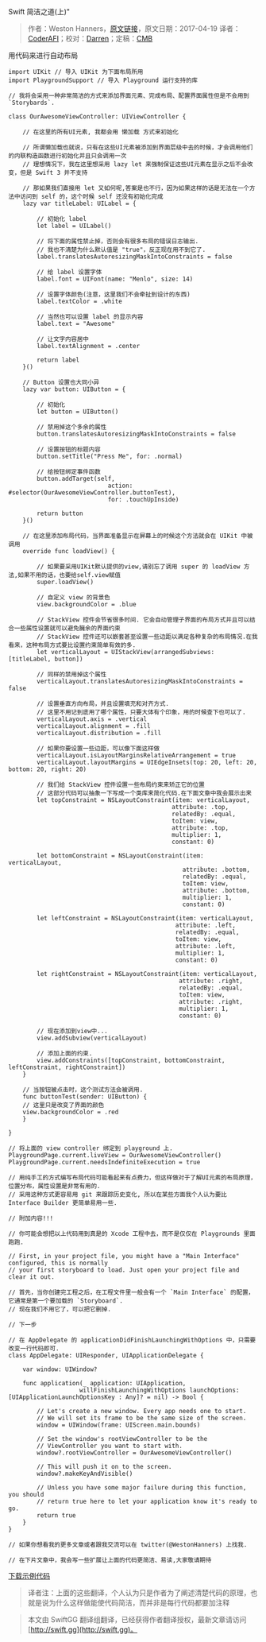 Swift 简洁之道(上)"

> 作者：Weston Hanners，[原文链接](https://www.alloc-init.com/blog/2016.12.28)，原文日期：2017-04-19
> 译者：[CoderAFI](http://coderafi.github.io/)；校对：[Darren](https://github.com/Harman-darrenchen)；定稿：[CMB](https://github.com/chenmingbiao)
  









用代码来进行自动布局



    import UIKit // 导入 UIKit 为下面布局所用
    import PlaygroundSupport // 导入 Playground 运行支持的库
    
    // 我将会采用一种非常简洁的方式来添加界面元素、完成布局、配置界面属性但是不会用到 `Storybards`.
    
    class OurAwesomeViewController: UIViewController {
    
    	// 在这里的所有UI元素, 我都会用 懒加载 方式来初始化
    
    	// 所谓懒加载也就说，只有在这些UI元素被添加到界面层级中去的时候，才会调用他们的内联构造函数进行初始化并且只会调用一次
    	// 理想情况下，我在这里想采用 lazy let 来强制保证这些UI元素在显示之后不会改变，但是 Swift 3 并不支持
    
    	// 那如果我们直接用 let 又如何呢,答案是也不行，因为如果这样的话是无法在一个方法中访问到 self 的，这个时候 self 还没有初始化完成
    	lazy var titleLabel: UILabel = {
    
    		// 初始化 label
    		let label = UILabel()
    
    		// 将下面的属性禁止掉，否则会有很多布局的错误日志输出.
    		// 我也不清楚为什么默认值是 "true"，反正现在用不到它了.
    		label.translatesAutoresizingMaskIntoConstraints = false
    
    		// 给 label 设置字体
    		label.font = UIFont(name: "Menlo", size: 14)
    
    		// 设置字体颜色(注意，这里我们不会牵扯到设计的东西)
    		label.textColor = .white
    
    		// 当然也可以设置 label 的显示内容
    		label.text = "Awesome"
    
    		// 让文字内容居中
    		label.textAlignment = .center
    
    		return label
    	}()
    
    	// Button 设置也大同小异
    	lazy var button: UIButton = {
    
    		// 初始化
    		let button = UIButton()
    
    		// 禁用掉这个多余的属性
    		button.translatesAutoresizingMaskIntoConstraints = false
    
    		// 设置按钮的标题内容
    		button.setTitle("Press Me", for: .normal)
    
    		// 给按钮绑定事件函数
    		button.addTarget(self,
    							action: #selector(OurAwesomeViewController.buttonTest),
      							for: .touchUpInside)
    
    		return button
    	}()
    
    	// 在这里添加布局代码，当界面准备显示在屏幕上的时候这个方法就会在 UIKit 中被调用
    	override func loadView() {
    
    		// 如果要采用UIKit默认提供的view,请别忘了调用 super 的 loadView 方法,如果不用的话，也要给self.view赋值
    		super.loadView()
    
    		// 自定义 view 的背景色
    		view.backgroundColor = .blue
    
    		// StackView 控件会节省很多时间. 它会自动管理子界面的布局方式并且可以结合一些属性设置就可以避免臃余的界面约束
    		// StackView 控件还可以嵌套甚至设置一些边距以满足各种复杂的布局情况.在我看来，这种布局方式要比设置约束简单有效的多.
    		let verticalLayout = UIStackView(arrangedSubviews: [titleLabel, button])
    
    		// 同样的禁用掉这个属性
    		verticalLayout.translatesAutoresizingMaskIntoConstraints = false
    
    		// 设置垂直方向布局，并且设置填充和对齐方式.
    		// 这里不用记到底用了哪个属性，只要大体有个印象，用的时候查下也可以了.
    		verticalLayout.axis = .vertical
    		verticalLayout.alignment = .fill
    		verticalLayout.distribution = .fill
    
    		// 如果你要设置一些边距，可以像下面这样做
    		verticalLayout.isLayoutMarginsRelativeArrangement = true
    		verticalLayout.layoutMargins = UIEdgeInsets(top: 20, left: 20, bottom: 20, right: 20)
    
    		// 我们给 StackView 控件设置一些布局约束来矫正它的位置
    		// 这部分代码可以抽象一下写成一个类库来简化代码.在下面文章中我会展示出来
    		let topConstraint = NSLayoutConstraint(item: verticalLayout,
                                                  attribute: .top,
                                                  relatedBy: .equal,
                                                  toItem: view,
                                                  attribute: .top,
                                                  multiplier: 1,
                                                  constant: 0)
    
    		let bottomConstraint = NSLayoutConstraint(item: verticalLayout,
                                                     attribute: .bottom,
                                                     relatedBy: .equal,
                                                     toItem: view,
                                                     attribute: .bottom,
                                                     multiplier: 1,
                                                     constant: 0)
    
    		let leftConstraint = NSLayoutConstraint(item: verticalLayout,
                                                   attribute: .left,
                                                   relatedBy: .equal,
                                                   toItem: view,
                                                   attribute: .left,
                                                   multiplier: 1,
                                                   constant: 0)
    
    		let rightConstraint = NSLayoutConstraint(item: verticalLayout,
                                                    attribute: .right,
                                                    relatedBy: .equal,
                                                    toItem: view,
                                                    attribute: .right,
                                                    multiplier: 1,
                                                    constant: 0)
    
    		// 现在添加到view中...
    		view.addSubview(verticalLayout)
    
    		// 添加上面的约束.
    		view.addConstraints([topConstraint, bottomConstraint, leftConstraint, rightConstraint])
    	}
    
    	// 当按钮被点击时，这个测试方法会被调用.
    	func buttonTest(sender: UIButton) {
    	// 这里只是改变了界面的颜色
    	view.backgroundColor = .red
    	}
    
    }
    
    // 将上面的 view controller 绑定到 playground 上.
    PlaygroundPage.current.liveView = OurAwesomeViewController()
    PlaygroundPage.current.needsIndefiniteExecution = true
    
    // 用纯手工的方式编写布局代码可能看起来有点费力，但这样做对于了解UI元素的布局原理，位置分布，属性设置是非常有用的.
    // 采用这种方式更容易用 git 来跟踪历史变化, 所以在某些方面我个人认为要比 Interface Builder 更简单易用一些.
    
    // 附加内容!!!
    
    // 你可能会想把以上代码用到真是的 Xcode 工程中去，而不是仅仅在 Playgrounds 里面跑跑.
    
    // First, in your project file, you might have a "Main Interface" configured, this is normally
    // your first storyboard to load. Just open your project file and clear it out.
    
    // 首先，当你创建完工程之后，在工程文件里一般会有一个 `Main Interface` 的配置，它通常是第一个要加载的 `Storyboard`.
    // 现在我们不用它了，可以把它删掉.
    
    // 下一步
    
    // 在 AppDelegate 的 applicationDidFinishLaunchingWithOptions 中，只需要改变一行代码即可.
    class AppDelegate: UIResponder, UIApplicationDelegate {
    
    	var window: UIWindow?
    
    	func application(_ application: UIApplication,
                        willFinishLaunchingWithOptions launchOptions: [UIApplicationLaunchOptionsKey : Any]? = nil) -> Bool {
    
    		// Let's create a new window. Every app needs one to start.
    		// We will set its frame to be the same size of the screen.
    		window = UIWindow(frame: UIScreen.main.bounds)
    
    		// Set the window's rootViewController to be the
    		// ViewController you want to start with.
    		window?.rootViewController = OurAwesomeViewController()
    
    		// This will push it on to the screen.
    		window?.makeKeyAndVisible()
    
    		// Unless you have some major failure during this function, you should
    		// return true here to let your application know it's ready to go.
    		return true
    	}
    }
    
    // 如果你想看我的更多文章或者跟我交流可以在 twitter(@WestonHanners) 上找我.
    
    // 在下片文章中，我会写一些扩展让上面的代码更简洁、易读,大家敬请期待

[下载示例代码](https://www.alloc-init.com/content/downloads/1-Layout.zip)

> 译者注：上面的这些翻译，个人认为只是作者为了阐述清楚代码的原理，也就是说为什么这样做能使代码简洁，而并非是每行代码都要加注释

> 本文由 SwiftGG 翻译组翻译，已经获得作者翻译授权，最新文章请访问 [http://swift.gg](http://swift.gg)。